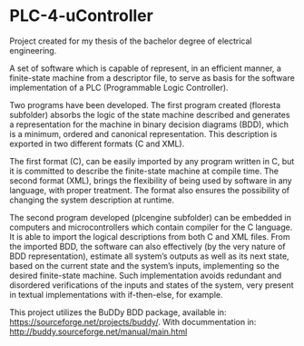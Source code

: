 # PLC-4-uController
Project created for my thesis of the bachelor degree of electrical engineering.

A set of software which is capable of represent, in an efficient manner, a finite-state machine from a descriptor file, to serve as basis for the software implementation of a PLC (Programmable Logic Controller).

Two programs have been developed. The first program created (floresta subfolder) absorbs the logic of the state machine described and generates a representation for the machine in binary decision diagrams (BDD), which is a minimum, ordered and canonical representation. This description is exported in two different formats (C and XML). 

The first format (C), can be easily imported by any program written in C, but it is committed to describe the finite-state machine at compile time. The second format (XML), brings the flexibility of being used by software in any language, with proper treatment. The format also ensures the possibility of changing the system description at runtime.

The second program developed (plcengine subfolder) can be embedded in computers and microcontrollers which contain compiler for the C language. It is able to import the logical descriptions from both C and XML files. From the imported BDD, the software can also effectively (by the very nature of BDD representation), estimate all system’s outputs as well as its next state, based on the current state and the system’s inputs, implementing so the desired finite-state machine. Such implementation avoids redundant and disordered verifications of the inputs and states of the system, very present in textual implementations with if-then-else, for example.

This project utilizes the BuDDy BDD package, available in: https://sourceforge.net/projects/buddy/. With docummentation in: http://buddy.sourceforge.net/manual/main.html
